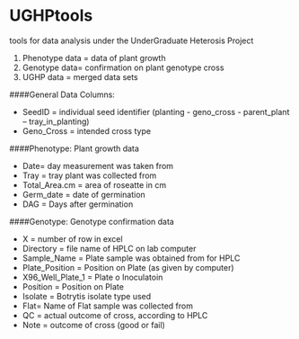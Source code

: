 # UGHPtools
tools for data analysis under the UnderGraduate Heterosis Project

1. Phenotype data = data of plant growth
2. Genotype data= confirmation on plant genotype cross
3. UGHP data = merged data sets

####General Data Columns:
* SeedID = individual seed identifier (planting - geno_cross - parent_plant – tray_in_planting)
* Geno_Cross = intended cross type

####Phenotype: Plant growth data
* Date= day measurement was taken from
* Tray = tray plant was collected from
* Total_Area.cm = area of roseatte in cm
* Germ_date = date of germination
* DAG = Days after germination



####Genotype: Genotype confirmation data
* X = number of row in excel
* Directory = file name of HPLC on lab computer
* Sample_Name = Plate sample was obtained from for HPLC
* Plate_Position = Position on Plate (as given by computer)
* X96_Well_Plate_1 = Plate o Inoculatoin
* Position = Position on Plate
* Isolate = Botrytis isolate type used
* Flat= Name of Flat sample was collected from
* QC = actual outcome of cross, according to HPLC
* Note = outcome of cross (good or fail)
